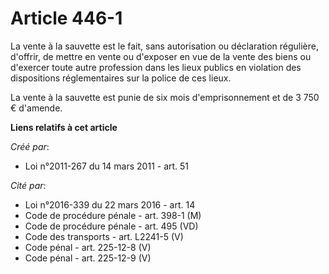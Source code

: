 # Article 446-1

La vente à la sauvette est le fait, sans autorisation ou déclaration régulière, d'offrir, de mettre en vente ou d'exposer en
vue de la vente des biens ou d'exercer toute autre profession dans les lieux publics en violation des dispositions
réglementaires sur la police de ces lieux.

La vente à la sauvette est punie de six mois d'emprisonnement et de 3 750 € d'amende.

**Liens relatifs à cet article**

_Créé par_:

  - Loi n°2011-267 du 14 mars 2011 - art. 51

_Cité par_:

  - Loi n°2016-339 du 22 mars 2016 - art. 14
  - Code de procédure pénale - art. 398-1 (M)
  - Code de procédure pénale - art. 495 (VD)
  - Code des transports - art. L2241-5 (V)
  - Code pénal - art. 225-12-8 (V)
  - Code pénal - art. 225-12-9 (V)
